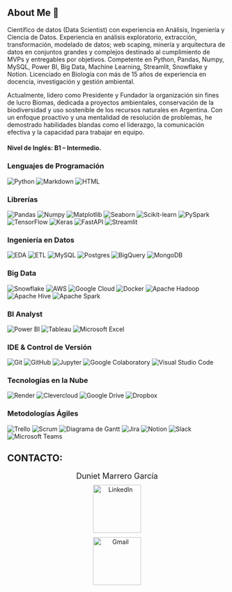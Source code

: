 ## About Me  👋

Científico de datos (Data Scientist) con experiencia en Análisis, Ingeniería y Ciencia de Datos. Experiencia en análisis exploratorio, extracción, transformación, modelado de datos; web scaping, minería y arquitectura de datos en conjuntos grandes y complejos destinado al cumplimiento de MVPs y entregables por objetivos. Competente en Python, Pandas, Numpy, MySQL, Power BI, Big Data, Machine Learning, Streamlit, Snowflake y Notion. Licenciado en Biología con más de 15 años de experiencia en docencia, investigación y gestión ambiental.

Actualmente, lidero como Presidente y Fundador la organización sin fines de lucro Biomas, dedicada a proyectos ambientales, conservación de la biodiversidad y uso sostenible de los recursos naturales en Argentina. Con un enfoque proactivo y una mentalidad de resolución de problemas, he demostrado habilidades blandas como el liderazgo, la comunicación efectiva y la capacidad para trabajar en equipo. 

#### Nivel de Inglés: B1 – Intermedio.

### Lenguajes de Programación
![Python](https://img.shields.io/badge/Python-3776AB?style=for-flat-square&logo=python&logoColor=white) ![Markdown](https://img.shields.io/badge/Markdown-000000?style=for-flat-square&logo=markdown&logoColor=white) ![HTML](https://img.shields.io/badge/HTML5-E34F26?style=for-flat-square&logo=html5&logoColor=white)

### Librerías
![Pandas](https://img.shields.io/badge/Pandas-150458?style=for-flat-square&logo=pandas&logoColor=white) ![Numpy](https://img.shields.io/badge/Numpy-013243?style=for-flat-square&logo=numpy&logoColor=white) ![Matplotlib](https://img.shields.io/badge/Matplotlib-11557C?style=for-flat-square&logo=matplotlib&logoColor=white) ![Seaborn](https://img.shields.io/badge/Seaborn-379F7A?style=for-flat-square&logo=seaborn&logoColor=white) ![Scikit-learn](https://img.shields.io/badge/Scikit--learn-F7931E?style=for-flat-square&logo=scikit-learn&logoColor=white) ![PySpark](https://img.shields.io/badge/PySpark-E25A1C?style=for-flat-square&logo=apache-spark&logoColor=white) ![TensorFlow](https://img.shields.io/badge/TensorFlow-FF6F00?style=for-flat-square&logo=tensorflow&logoColor=white) ![Keras](https://img.shields.io/badge/Keras-D00000?style=for-flat-square&logo=keras&logoColor=white) ![FastAPI](https://img.shields.io/badge/FastAPI-009688?style=for-flat-square&logo=fastapi&logoColor=white) ![Streamlit](https://img.shields.io/badge/Streamlit-FF4B4B?style=for-flat-square&logo=streamlit&logoColor=white)

### Ingeniería en Datos
![EDA](https://img.shields.io/badge/EDA-007ACC?style=for-flat-square&logo=data:image/png;base64,iVBORw0KGgoAAAANSUhEUgAAAA4AAAAOCAIAAACQKrqGAAAAWElEQVR4AWN4dPz5n5+DsX4gyWIo0oMyOZ6nA4DYMDMxMb/A4D0RohDVgCMogCzWAjKIASNYAy6IAI1gCzSAIzqKjDJnZ5d+wXQKHAqOaoDMBDAGcBAAK8gR+ixlMLrAAAAAElFTkSuQmCC) ![ETL](https://img.shields.io/badge/ETL-FF5733?style=for-flat-square&logo=data:image/png;base64,iVBORw0KGgoAAAANSUhEUgAAABIAAAASCAYAAABWzo5XAAAACXBIWXMAAA7EAAAOxAGVKw4bAAABCElEQVQ4jcWTwQnCQAzFf9qgYOIpImLCzcAtNCZA4oiT9MPwgnUHsC3ErIfQYfFhDy1nZy40efvAfgGFBpA9xhz6QcYM16ByB0FsOsYiVE8YdIq2YMfCDpnCpLgP5yYMXMkNpEwzFsE/6CLRE50JWQ9oAqz0+WMQPm5UP4Aqp1EiBZwD8BWQs2Qu6RqqOeI4DKM0iDw9HBuQTEGKMTh7AJzZM8kgygmPKSdE3gMGvAAEeAQJYgAaCChKkNJNuca2RezK8sW+tpEYi02HdRYvhxXO3FyU1SjMgAAAABJRU5ErkJggg==) ![MySQL](https://img.shields.io/badge/MySQL-4479A1?style=for-flat-square&logo=mysql&logoColor=white) ![Postgres](https://img.shields.io/badge/PostgreSQL-336791?style=for-flat-square&logo=postgresql&logoColor=white) ![BigQuery](https://img.shields.io/badge/BigQuery-4285F4?style=for-flat-square&logo=google-cloud&logoColor=white) ![MongoDB](https://img.shields.io/badge/MongoDB-47A248?style=for-flat-square&logo=mongodb&logoColor=white)

### Big Data
![Snowflake](https://img.shields.io/badge/Snowflake-0052CC?style=for-flat-square&logo=snowflake&logoColor=white) ![AWS](https://img.shields.io/badge/AWS-232F3E?style=for-flat-square&logo=amazon-aws&logoColor=white) ![Google Cloud](https://img.shields.io/badge/Google_Cloud-4285F4?style=for-flat-square&logo=google-cloud&logoColor=white) ![Docker](https://img.shields.io/badge/Docker-2496ED?style=for-flat-square&logo=docker&logoColor=white) ![Apache Hadoop](https://img.shields.io/badge/Apache_Hadoop-DF0202?style=for-flat-square&logo=apache&logoColor=white) ![Apache Hive](https://img.shields.io/badge/Apache_Hive-FDEE21?style=for-flat-square&logo=apache&logoColor=white) ![Apache Spark](https://img.shields.io/badge/Apache_Spark-E25A1C?style=for-flat-square&logo=apache-spark&logoColor=white)

### BI Analyst
![Power BI](https://img.shields.io/badge/Power_BI-F2C811?style=for-flat-square&logo=powerbi&logoColor=white) ![Tableau](https://img.shields.io/badge/Tableau-E97627?style=for-flat-square&logo=tableau&logoColor=white) ![Microsoft Excel](https://img.shields.io/badge/Microsoft_Excel-217346?style=for-flat-square&logo=microsoft-excel&logoColor=white)

### IDE & Control de Versión
![Git](https://img.shields.io/badge/Git-F05032?style=for-flat-square&logo=git&logoColor=white) ![GitHub](https://img.shields.io/badge/GitHub-181717?style=for-flat-square&logo=github&logoColor=white) ![Jupyter](https://img.shields.io/badge/Jupyter-F37626?style=for-flat-square&logo=jupyter&logoColor=white) ![Google Colaboratory](https://img.shields.io/badge/Google_Colab-F9AB00?style=for-flat-square&logo=googlecolab&logoColor=white) ![Visual Studio Code](https://img.shields.io/badge/Visual_Studio_Code-007ACC?style=for-flat-square&logo=visual-studio-code&logoColor=white)

### Tecnologías en la Nube
![Render](https://img.shields.io/badge/Render-222222?style=for-flat-square&logo=render&logoColor=white) ![Clevercloud](https://img.shields.io/badge/Clevercloud-007ACC?style=for-flat-square&logo=clever-cloud&logoColor=white) ![Google Drive](https://img.shields.io/badge/Google_Drive-4285F4?style=for-flat-square&logo=google-drive&logoColor=white) ![Dropbox](https://img.shields.io/badge/Dropbox-007ee5?style=for-flat-square&logo=dropbox&logoColor=white)

### Metodologías Ágiles
![Trello](https://img.shields.io/badge/Trello-0079BF?style=for-flat-square&logo=trello&logoColor=white) ![Scrum](https://img.shields.io/badge/Scrum-6DB33F?style=for-flat-square&logo=scrum&logoColor=white) ![Diagrama de Gantt](https://img.shields.io/badge/Diagrama_de_Gantt-4285F4?style=for-flat-square&logo=ganttproject&logoColor=white) ![Jira](https://img.shields.io/badge/Jira-0052CC?style=for-flat-square&logo=jira&logoColor=white) ![Notion](https://img.shields.io/badge/Notion-000000?style=for-flat-square&logo=notion&logoColor=white) ![Slack](https://img.shields.io/badge/Slack-4A154B?style=for-flat-square&logo=slack&logoColor=white) ![Microsoft Teams](https://img.shields.io/badge/Microsoft_Teams-6264A7?style=for-flat-square&logo=microsoft-teams&logoColor=white)

## CONTACTO:

<div style="text-align: center;">
  <div style="font-size: 18px; margin-bottom: 10px;">Duniet Marrero García</div>
  <div>
    <a href="https://www.linkedin.com/in/duniet-marrero-garcia-7a246aa1" target="_blank">
      <img src="https://img.shields.io/badge/linkedin%20-%230077B5.svg?&style=for-flat-square&logo=linkedin&logoColor=white" alt="LinkedIn" style="width: 110px; margin-bottom: 5px;">
    </a>
  </div>
  <div>
    <a href="mailto:dunietmg@gmail.com" target="_blank">
      <img src="https://img.shields.io/badge/gmail%20-%23D14836.svg?&style=for-flat-square&logo=gmail&logoColor=white" alt="Gmail" style="width: 110px; margin-top: 5px;">
    </a>
  </div>
</div>






<!--
**dunietmg/dunietmg** is a ✨ _special_ ✨ repository because its `README.md` (this file) appears on your GitHub profile.

Here are some ideas to get you started:

- 🔭 I’m currently working on ...
- 🌱 I’m currently learning ...
- 👯 I’m looking to collaborate on ...
- 🤔 I’m looking for help with ...
- 💬 Ask me about ...
- 📫 How to reach me: ...
- 😄 Pronouns: ...
- ⚡ Fun fact: ...
-->
